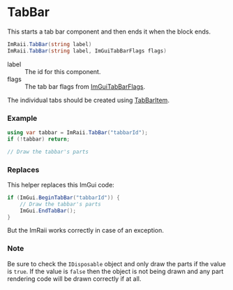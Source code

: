 # TabBar

This starts a tab bar component and then ends it when the block ends.

```csharp
ImRaii.TabBar(string label)
ImRaii.TabBar(string label, ImGuiTabBarFlags flags)
```

<dl>
    <dt>label</dt>
    <dd>The id for this component.</dd>
    <dt>flags</dt>
    <dd>The tab bar flags from
    <a href="https://github.com/ImGuiNET/ImGui.NET/blob/master/src/ImGui.NET/Generated/ImGuiTabBarFlags.gen.cs">ImGuiTabBarFlags</a>.
    </dd>
</dl>

The individual tabs should be created using [TabBarItem](./tabbaritem).

### Example

```csharp
using var tabbar = ImRaii.TabBar("tabbarId");
if (!tabbar) return;

// Draw the tabbar's parts
```

### Replaces

This helper replaces this ImGui code:

```csharp
if (ImGui.BeginTabBar("tabbarId")) {
    // Draw the tabbar's parts
    ImGui.EndTabBar();
}
```

But the ImRaii works correctly in case of an exception.

### Note

Be sure to check the <code>IDisposable</code> object and only draw the parts if
the value is <code>true</code>. If the value is <code>false</code> then the
object is not being drawn and any part rendering code will be drawn correctly if
at all.

